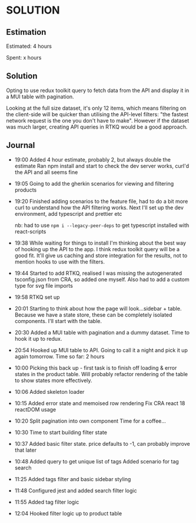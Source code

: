 # SOLUTION

## Estimation

Estimated: 4 hours

Spent: x hours

## Solution

Opting to use redux toolkit query to fetch data from the API and display it in a MUI table with pagination.

Looking at the full size dataset, it's only 12 items, which means filtering on the client-side will be quicker than utilising the API-level filters: "the fastest network request is the one you don't have to make". However if the dataset was much larger, creating API queries in RTKQ would be a good approach.

## Journal

- 19:00
  Added 4 hour estimate, probably 2, but always double the estimate
  Ran npm install and start to check the dev server works, curl'd the API and all seems fine

- 19:05
  Going to add the gherkin scenarios for viewing and filtering products

- 19:20
  Finished adding scenarios to the feature file, had to do a bit more curl to understand how the API filtering works.
  Next I'll set up the dev environment, add typescript and prettier etc

  nb: had to use `npm i --legacy-peer-deps` to get typescript installed with react-scripts

- 19:38
  While waiting for things to install I'm thinking about the best way of hooking up the API to the app. I think redux toolkit query will be a good fit. It'll give us caching and store integration for the results, not to mention hooks to use with the filters.

- 19:44
  Started to add RTKQ, realised I was missing the autogenerated tsconfig.json from CRA, so added one myself. Also had to add a custom type for svg file imports

- 19:58
  RTKQ set up

- 20:01
  Starting to think about how the page will look...sidebar + table. Because we have a state store, these can be completely isolated components. I'll start with the table.

- 20:30
  Added a MUI table with pagination and a dummy dataset. Time to hook it up to redux.

- 20:54
  Hooked up MUI table to API. Going to call it a night and pick it up again tomorrow.
  Time so far: 2 hours

- 10:00
  Picking this back up - first task is to finish off loading & error states in the product table.
  Will probably refactor rendering of the table to show states more effectively.

- 10:06
  Added skeleton loader

- 10:15
  Added error state and memoised row rendering
  Fix CRA react 18 reactDOM usage

- 10:20
  Split pagination into own component
  Time for a coffee...

- 10:30
  Time to start building filter state

- 10:37
  Added basic filter state. price defaults to -1, can probably improve that later

- 10:48
  Added query to get unique list of tags
  Added scenario for tag search

- 11:25
  Added tags filter and basic sidebar styling

- 11:48
  Configured jest and added search filter logic

- 11:55
  Added tag filter logic

- 12:04
  Hooked filter logic up to product table
